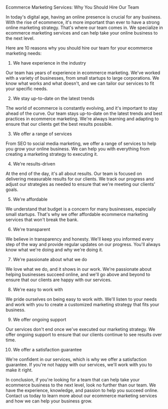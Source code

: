 Ecommerce Marketing Services: Why You Should Hire Our Team

In today's digital age, having an online presence is crucial for any business. With the rise of ecommerce, it's more important than ever to have a strong online marketing strategy. That's where our team comes in. We specialize in ecommerce marketing services and can help take your online business to the next level.

Here are 10 reasons why you should hire our team for your ecommerce marketing needs:

1. We have experience in the industry

Our team has years of experience in ecommerce marketing. We've worked with a variety of businesses, from small startups to large corporations. We know what works and what doesn't, and we can tailor our services to fit your specific needs.

2. We stay up-to-date on the latest trends

The world of ecommerce is constantly evolving, and it's important to stay ahead of the curve. Our team stays up-to-date on the latest trends and best practices in ecommerce marketing. We're always learning and adapting to ensure that our clients get the best results possible.

3. We offer a range of services

From SEO to social media marketing, we offer a range of services to help you grow your online business. We can help you with everything from creating a marketing strategy to executing it.

4. We're results-driven

At the end of the day, it's all about results. Our team is focused on delivering measurable results for our clients. We track our progress and adjust our strategies as needed to ensure that we're meeting our clients' goals.

5. We're affordable

We understand that budget is a concern for many businesses, especially small startups. That's why we offer affordable ecommerce marketing services that won't break the bank.

6. We're transparent

We believe in transparency and honesty. We'll keep you informed every step of the way and provide regular updates on our progress. You'll always know what we're doing and why we're doing it.

7. We're passionate about what we do

We love what we do, and it shows in our work. We're passionate about helping businesses succeed online, and we'll go above and beyond to ensure that our clients are happy with our services.

8. We're easy to work with

We pride ourselves on being easy to work with. We'll listen to your needs and work with you to create a customized marketing strategy that fits your business.

9. We offer ongoing support

Our services don't end once we've executed our marketing strategy. We offer ongoing support to ensure that our clients continue to see results over time.

10. We offer a satisfaction guarantee

We're confident in our services, which is why we offer a satisfaction guarantee. If you're not happy with our services, we'll work with you to make it right.

In conclusion, if you're looking for a team that can help take your ecommerce business to the next level, look no further than our team. We have the experience, knowledge, and passion to help you succeed online. Contact us today to learn more about our ecommerce marketing services and how we can help your business grow.
